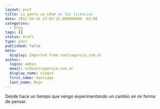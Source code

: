 ```yaml
---
layout: post
title: La gente se c@%# en las licencias
date: 2012-04-16 17:03:12.000000000 -03:00
categories:
  - blog
tags: []
status: draft
type: post
published: false
meta:
  display: Imported from santiagorojo.com.ar
author:
  login: admin
  email: sr@santiagorojo.com.ar
  display_name: tiagox
  first_name: Santiago
  last_name: Rojo
---
```


Desde hace un tiempo que vengo experimentando un cambio en mi forma de pensar.
